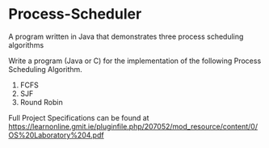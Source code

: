 # Process-Scheduler
A program written in Java that demonstrates three process scheduling algorithms

Write	a	program	(Java	or	C) for	the	implementation	of	the	following	Process	Scheduling	Algorithm.	
1. FCFS	
2. SJF	
3. Round	Robin	

Full Project Specifications can be found at https://learnonline.gmit.ie/pluginfile.php/207052/mod_resource/content/0/OS%20Laboratory%204.pdf
